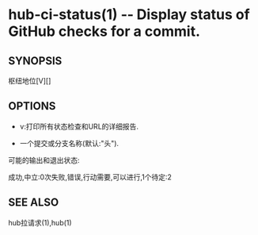 
# hub‐ci‐status(1) ‐‐ Display status of GitHub checks for a commit.

## SYNOPSIS

枢纽地位[V][<commit>]

## OPTIONS

-   v:打印所有状态检查和URL的详细报告.

-   <COMMIT>一个提交或分支名称(默认:"头").

可能的输出和退出状态:

成功,中立:0次失败,错误,行动需要,可以进行,1个待定:2

## SEE ALSO

hub拉请求(1),hub(1)
